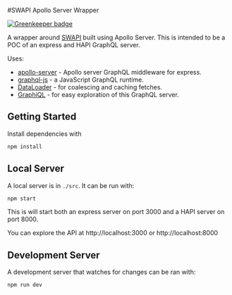 #SWAPI Apollo Server Wrapper

[![Greenkeeper badge](https://badges.greenkeeper.io/jamesallain/graphql-server-ts.svg)](https://greenkeeper.io/)

A wrapper around [SWAPI](http://swapi.co) built using Apollo Server.  This is intended to be a POC of an express and HAPI GraphQL server.

Uses:

* [apollo-server](https://github.com/apollostack/apollo-server) - Apollo server GraphQL middleware for express.
* [graphql-js](https://github.com/graphql/graphql-js) - a JavaScript GraphQL runtime.
* [DataLoader](https://github.com/facebook/dataloader) - for coalescing and caching fetches.
* [GraphiQL](https://github.com/graphql/graphiql) - for easy exploration of this GraphQL server.

## Getting Started

Install dependencies with

```sh
npm install
```

## Local Server

A local server is in `./src`. It can be run with:

```sh
npm start
```

This is will start both an express server on port 3000 and a HAPI server on port 8000.

You can explore the API at http://localhost:3000 or http://localhost:8000

## Development Server

A development server that watches for changes can be ran with:

```sh
npm run dev
```
